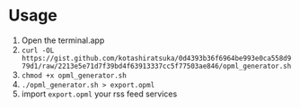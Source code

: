 # Usage

1. Open the terminal.app
1. `curl -OL https://gist.github.com/kotashiratsuka/0d4393b36f6964be993e0ca558d979d1/raw/2213e5e71d7f39bd4f63913337cc5f77503ae846/opml_generator.sh`
1. `chmod +x opml_generator.sh`
1. `./opml_generator.sh > export.opml`
1. import `export.opml` your rss feed services
